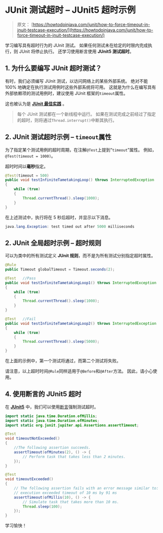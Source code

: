 # JUnit 测试超时 – JUnit5 超时示例

> 原文： [https://howtodoinjava.com/junit/how-to-force-timeout-in-jnuit-testcase-execution/](https://howtodoinjava.com/junit/how-to-force-timeout-in-jnuit-testcase-execution/)

学习编写具有超时行为的 JUnit 测试。 如果任何测试未在给定的时限内完成执行，则 JUnit 将停止执行。 还学习使用断言使用 **JUnit5 测试超时**。

## 1\. 为什么要编写 JUnit 超时测试？

有时，我们必须编写 JUnit 测试，以访问网络上的某些外部系统。 绝对不能 100% 地确定在执行测试用例时这些外部系统将可用。 这就是为什么在编写具有外部依赖项的测试用例时，建议使用 JUnit 框架的`timeout`属性。

这也被认为是 [**JUnit 最佳实践**](//howtodoinjava.com/best-practices/unit-testing-best-practices-junit-reference-guide/ "Unit testing best practices : Junit Reference guide") 。

> 每个 JUnit 测试都在一个新线程中运行。 如果在测试完成之前经过了指定的超时，则将通过`Thread.interrupt()`中断其执行。

## 2\. JUnit 测试超时示例 – `timeout`属性

为了指定某个测试用例的超时周期，在注解`@Test`上提到“`timeout`”属性。 例如，`@Test(timeout = 1000)`。

超时时间以**毫秒**指定。

```java
@Test(timeout = 500)
public void testInfiniteTametakingLoop() throws InterruptedException 
{
	while (true)
	{
		Thread.currentThread().sleep(1000);
	}
}

```

在上述测试中，执行将在 5 秒后超时，并显示以下消息。

```java
java.lang.Exception: test timed out after 5000 milliseconds

```

## 2\. JUnit 全局超时示例 – 超时规则

可以为类中的所有测试定义 **JUnit 规则**，而不是为所有测试分别指定超时属性。

```java
@Rule
public Timeout globalTimeout = Timeout.seconds(2);

@Test 	//Pass
public void testInfiniteTametakingLoop1() throws InterruptedException 
{
	while (true)
	{
		Thread.currentThread().sleep(1000);
	}
}

@Test 	//Fail
public void testInfiniteTametakingLoop2() throws InterruptedException 
{
	while (true)
	{
		Thread.currentThread().sleep(5000);
	}
}

```

在上面的示例中，第一个测试将通过，而第二个测试将失败。

请注意，以上超时时间`@Rule`同样适用于`@Before`和`@After`方法。 因此，请小心使用。

## 4\. 使用断言的 JUnit5 超时

在 [**JUnit5**](https://howtodoinjava.com/junit-5-tutorial/) 中，我们可以使用[断言](https://howtodoinjava.com/junit5/junit-5-assertions-examples/)强制测试超时。

```java
import static java.time.Duration.ofMillis;
import static java.time.Duration.ofMinutes;
import static org.junit.jupiter.api.Assertions.assertTimeout;

@Test
void timeoutNotExceeded() 
{
    //The following assertion succeeds.
    assertTimeout(ofMinutes(2), () -> {
        // Perform task that takes less than 2 minutes.
    });
}

@Test
void timeoutExceeded() 
{
    // The following assertion fails with an error message similar to:
    // execution exceeded timeout of 10 ms by 91 ms
    assertTimeout(ofMillis(10), () -> {
        // Simulate task that takes more than 10 ms.
        Thread.sleep(100);
    });
}

```

学习愉快！